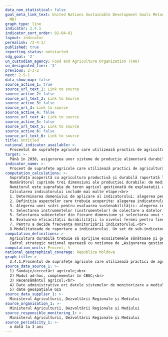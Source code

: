 ```yaml
---
data_non_statistical: false
goal_meta_link_text: United Nations Sustainable Development Goals Metadata (PDF 4.0
  MB)
graph_type: line
indicator: 2.4.1
indicator_sort_order: 02-04-01
layout: indicator
permalink: /2-4-1/
published: true
reporting_status: notstarted
sdg_goal: '2'
un_custodian_agency: Food and Agriculture Organization (FAO)
un_designated_tier: '3'
previous: 2-3-2
next: 2-5-1
data_show_map: false
source_active_1: true
source_url_text_1: Link to source
source_active_2: false
source_url_text_2: Link to Source
source_active_3: false
source_url_3: Link to source
source_active_4: false
source_url_text_4: Link to source
source_active_5: false
source_url_text_5: Link to source
source_active_6: false
source_url_text_6: Link to source
title: Untitled
national_indicator_available: >-
  Procentul de suprafețe agricole care utilizează practici de agricultură durabilă
target: >-
  Până în 2030, asigurarea unor sisteme de producție alimentară durabile și implementarea unor practici agricole reziliențe, care sporesc productivitatea și producția, contribuie la menținerea ecosistemelor, consolidează capacitățile de adaptare la schimbări climatice, condiții meteorologice extreme, secetă, inundații și alte dezastre și care îmbunătățesc în mod progresiv calitatea terenurilor și solului
indicator_name: >-
  Procent de suprafețe agricole care utilizează practici de agricultură durabilă și productivă
computation_calculations: >-
  Suprafața acoperită cu agricultura productivă și durabilă raportată la suprafața totală agricolă *100<br> 
  Numărătorul cuprinde trei dimensiuni ale producției durabile: de mediu, economic și social. Aceasta corespunde ariilor agricole ale fermelor care îndeplinesc sub-indicatorii selectați pe toate cele trei dimensiuni.<br> 
  Numitorul este suprafața de teren agricol gestionată de exploatații agricole, definită ca suma suprafeței agricole utilizate de exploatațiile agricole care sunt deținute (exclusiv  cele date în arendă), luate în arendă, închiriate, împrumutate sau cumpărate. Conform metodologiilor FAO, în suprafața totală agricolă nu sunt incluse terenurile aflate în proprietatea statului sau cele comunale în folosința de gospodăriilor de fermieri.<br> 
  Calcularea indicatorului include mai multe etape:<br> 
  1. Determinarea domeniului de aplicare al indicatorului: alegerea pentru indicatorul 2.4.1 este să se concentreze pe producția de culturi și creșterea animalelor, excluzând astfel silvicultura, pescuitul și acvacultura.<br> 
  2. Definiția aspectelor care trebuie acoperite: alegerea indicatorului 2.4.1 se face pentru a include aspecte de mediu, economice și sociale în evaluarea durabilității.<br> 
  3. Alegerea unei scări pentru evaluarea sustenabilității: alegerea indicatorului 2.4.1 se face la nivelul fermei, cu agregarea la niveluri superioare.<br> 
  4. Selectarea instrumentelor (instrumentelor) de colectare a datelor.<br> 
  5. Selectarea subiectelor din fiecare dimensiune și selectarea unui sub-indicator pentru fiecare subiect.<br> 
  6. Evaluarea eficacității durabilității la nivelul fermei pentru fiecare sub indicator. Pentru a evalua nivelul de sustenabilitate al fermei, pentru fiecare subiect, se aplică criteriile de sustenabilitate adecvate în conformitate cu sub indicatorii corespunzători.<br> 
  7. Pentru a decide frecvența monitorizării indicatorului.<br> 
  8.Modalitateade de raportare a indicatorului. Un set de sub-indicatori este prezentat sub forma unui tablou de instrumente. Bara de instrumente descrisă mai sus oferă un răspuns în ceea ce privește măsurarea durabilității la nivelul fermei și agregarea acesteia la nivel național.
computation_definitions: >-
  Agricultura durabilă trebuie să sprijine ecosistemele sănătoase și gestionarea durabilă a terenurilor, apei și resurselor naturale, asigurând în același timp securitatea alimentară mondială. Pentru a fi durabilă, agricultura trebuie să răspundă nevoilor generațiilor prezente și viitoare pentru produsele și serviciile sale, asigurând în același timp rentabilitate, sănătate de mediu și justiție socială și economică (Definiția FAO).<br> 
  Cadrul strategic național operează cu noțiunea de „Asigurarea gestionării durabile a resurselor naturale în agricultură” care include: 1) utilizarea practicilor inovatoare de gestionare a terenurilor agricole și a apei prin: (i) consolidarea terenurilor și utilizarea de practici moderne de cultivare prin rotația culturilor agricole și diversificarea produselor agricole, (ii) consolidarea serviciilor de irigare împreună cu accesul la infrastructura și echipamentele moderne de irigare; 2) aplicarea tehnologiilor de producție prietenoase mediului, a produselor ecologice, inclusiv a biodiversității:  utilizarea de tehnologii de producție inovatoare pentru obținerea de produse ecologice, și 3)  existența mecanismelor de sprijin a adaptării și atenuării efectelor schimbărilor climatice asupra producției agricole și a competitivității agriculturii. (Obiectivul general 2 din cadrul Strategie naționale de dezvoltare agricolă și rurală pentru anii 2014-2020, aprobată prin Hotărârea Guvernului nr. 409 din 04.06.2014, cu privire la aprobarea Strategiei naționale de dezvoltare agricolă și rurală pentru anii 2014-2020)
computation_units: Procent, %
national_geographical_coverage: Republica Moldova
graph_title: >-
  2.4.1.Procentul de suprafețe agricole care utilizează practici de agricultură durabilă
source_data_source_1: >-
  1) Sondaje/cercetări agricole;<br> 
  2) Modul ad-hoc, complementar în CBGC;<br> 
  3) Recensământul agricol;<br> 
  4) Date administrative ori datele sistemelor de monitorizare a mediului<br> 
  5) date geospațiale GIS
source_data_supplier_1: >-
  Ministerul Agriculturii, Dezvoltării Regionale și Mediului
source_organisation_1: >-
  Ministerul Agriculturii, Dezvoltării Regionale și Mediului
source_responsible_monitoring_1: >-
  Ministerul Agriculturii, Dezvoltării Regionale și Mediului
source_periodicity_1: >-
  o dată la 3 ani
---
```

